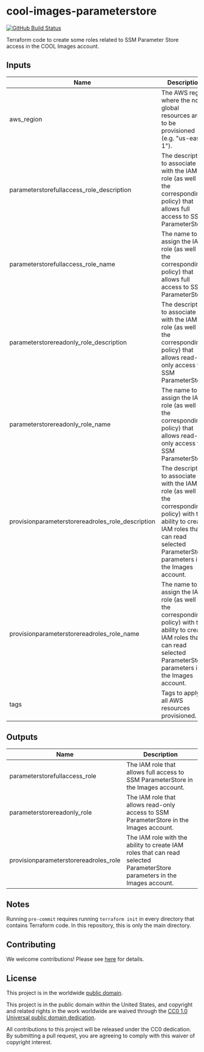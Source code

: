 # cool-images-parameterstore #

[![GitHub Build Status](https://github.com/cisagov/cool-images-parameterstore/workflows/build/badge.svg)](https://github.com/cisagov/cool-images-parameterstore/actions)

Terraform code to create some roles related to SSM Parameter Store
access in the COOL Images account.

## Inputs ##

| Name | Description | Type | Default | Required |
|------|-------------|:----:|:-------:|:--------:|
| aws_region | The AWS region where the non-global resources are to be provisioned (e.g. "us-east-1"). | string | `us-east-1` | no |
| parameterstorefullaccess_role_description | The description to associate with the IAM role (as well as the corresponding policy) that allows full access to SSM ParameterStore. | string | `Allows full access to SSM ParameterStore.` | no |
| parameterstorefullaccess_role_name | The name to assign the IAM role (as well as the corresponding policy) that allows full access to SSM ParameterStore. | string | `ParameterStoreFullAccess` | no |
| parameterstorereadonly_role_description | The description to associate with the IAM role (as well as the corresponding policy) that allows read-only access to SSM ParameterStore. | string | `Allows read-only access to SSM ParameterStore.` | no |
| parameterstorereadonly_role_name | The name to assign the IAM role (as well as the corresponding policy) that allows read-only access to SSM ParameterStore. | string | `ParameterStoreReadOnly` | no |
| provisionparameterstorereadroles_role_description | The description to associate with the IAM role (as well as the corresponding policy) with the ability to create IAM roles that can read selected ParameterStore parameters in the Images account. | string | `Allows creation of IAM roles that can read selected ParameterStore parameters in the Images account.` | no |
| provisionparameterstorereadroles_role_name | The name to assign the IAM role (as well as the corresponding policy) with the ability to create IAM roles that can read selected ParameterStore parameters in the Images account. | string | `ProvisionParameterStoreReadRoles` | no |
| tags | Tags to apply to all AWS resources provisioned. | map(string) | `{}` | no |

## Outputs ##

| Name | Description |
|------|-------------|
| parameterstorefullaccess_role | The IAM role that allows full access to SSM ParameterStore in the Images account. |
| parameterstorereadonly_role | The IAM role that allows read-only access to SSM ParameterStore in the Images account. |
| provisionparameterstorereadroles_role | The IAM role with the ability to create IAM roles that can read selected ParameterStore parameters in the Images account. |

## Notes ##

Running `pre-commit` requires running `terraform init` in every directory that
contains Terraform code. In this repository, this is only the main directory.

## Contributing ##

We welcome contributions!  Please see [here](CONTRIBUTING.md) for
details.

## License ##

This project is in the worldwide [public domain](LICENSE).

This project is in the public domain within the United States, and
copyright and related rights in the work worldwide are waived through
the [CC0 1.0 Universal public domain
dedication](https://creativecommons.org/publicdomain/zero/1.0/).

All contributions to this project will be released under the CC0
dedication. By submitting a pull request, you are agreeing to comply
with this waiver of copyright interest.
